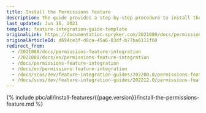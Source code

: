 ```yaml
---
title: Install the Permissions feature
description: The guide provides a step-by-step procedure to install the Permissions feature into your project.
last_updated: Jun 16, 2021
template: feature-integration-guide-template
originalLink: https://documentation.spryker.com/2021080/docs/permissions-feature-integration
originalArticleId: d694ce3f-d8ca-45a6-83df-b77ba6111f60
redirect_from:
  - /2021080/docs/permissions-feature-integration
  - /2021080/docs/en/permissions-feature-integration
  - /docs/permissions-feature-integration
  - /docs/en/permissions-feature-integration
  - /docs/scos/dev/feature-integration-guides/202200.0/permissions-feature-integration.html
  - /docs/scos/dev/feature-integration-guides/202212.0/permissions-feature-integration.html
---
```


{% include pbc/all/install-features/{{page.version}}/install-the-permissions-feature.md %} <!-- To edit, see /_includes/pbc/all/install-features/202204.0/install-the-permissions-feature.md -->
